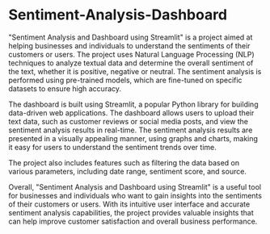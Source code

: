 # Sentiment-Analysis-Dashboard
"Sentiment Analysis and Dashboard using Streamlit" is a project aimed at helping businesses and individuals to understand the sentiments of their customers or users. The project uses Natural Language Processing (NLP) techniques to analyze textual data and determine the overall sentiment of the text, whether it is positive, negative or neutral. The sentiment analysis is performed using pre-trained models, which are fine-tuned on specific datasets to ensure high accuracy.

The dashboard is built using Streamlit, a popular Python library for building data-driven web applications. The dashboard allows users to upload their text data, such as customer reviews or social media posts, and view the sentiment analysis results in real-time. The sentiment analysis results are presented in a visually appealing manner, using graphs and charts, making it easy for users to understand the sentiment trends over time.

The project also includes features such as filtering the data based on various parameters, including date range, sentiment score, and source.

Overall, "Sentiment Analysis and Dashboard using Streamlit" is a useful tool for businesses and individuals who want to gain insights into the sentiments of their customers or users. With its intuitive user interface and accurate sentiment analysis capabilities, the project provides valuable insights that can help improve customer satisfaction and overall business performance.
